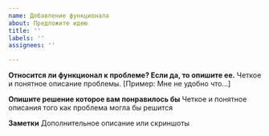 ```yaml
---
name: Добавление функционала
about: Предложите идею
title: ''
labels: ''
assignees: ''

---
```


**Относится ли функционал к проблеме? Если да, то опишите ее.**
Четкое и понятное описание проблемы. [Пример: Мне не удобно что...]

**Опишите решение которое вам понравилось бы**
Четкое и понятное описания того как проблема могла бы решится

**Заметки**
Дополнительное описание или скриншоты
